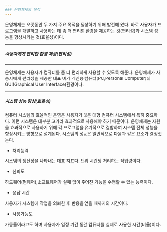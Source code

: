 ```yaml
---
### 운영체제의 목적
---
```

운영체제는 오랫동안 두 가지 주요 목적을 달성하기 위해 발전해 왔다. 바로 사용자가 프로그램을 개발하고 사용하는 데 좀 더 편리한 환경을 제공하는 것(편리성)과 시스템 성능을 향상시키는 것(효율성)이다.

---
##### 사용자에게 편리한 환경 제공(편리성)
---
운영체제는 사용자가 컴퓨터를 좀 더 편리하게 사용할 수 있도록 해준다. 운영체제가 사용자에게 편리성을 제공한 대표 예가 개인용 컴퓨터(PC,Personal Computer)의 GUI(Graphical User Interface)환경이다.

---
##### 시스템 성능 향상(효율성)
컴퓨터 시스템의 효율적인 운영은 사용자가 많은 대형 컴퓨터 시스템에서 특히 중요하다. 이런 시스템은 대부분 고가라 효과적으로 사용해야 하기 때문이다. 운영체제는 자원을 효과적으로 사용하기 위해 각 프로그램을 유기적으로 결합하여 시스템 전체 성능을 향상시키는 방향으로 설계된다. 시스템의 성능은 일반적으로 다음과 같은 요소가 결정짓는다.

- 처리능력

시스템의 생산성을 나타내는 대표 지표다. 단위 시간당 처리하는 작업량이다.

- 신뢰도

하드웨어(펌웨어),소프트웨어가 실패 없이 주어진 기능을 수행할 수 있는 능력이다.

- 응답 시간

사용자가 시스템에 작업을 의뢰한 후 반응을 얻을 때까지의 시간이다.

- 사용가능도

가동률이라고도 하며 사용자가 일정 기간 동안 컴퓨터를 실제로 사용한 시간(비율)이다.

